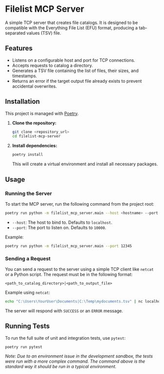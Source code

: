 # Filelist MCP Server

A simple TCP server that creates file catalogs. It is designed to be compatible with the Everything File List (EFU) format, producing a tab-separated values (TSV) file.

## Features

- Listens on a configurable host and port for TCP connections.
- Accepts requests to catalog a directory.
- Generates a TSV file containing the list of files, their sizes, and timestamps.
- Returns an error if the target output file already exists to prevent accidental overwrites.

## Installation

This project is managed with [Poetry](https://python-poetry.org/).

1.  **Clone the repository:**
    ```bash
    git clone <repository_url>
    cd filelist-mcp-server
    ```

2.  **Install dependencies:**
    ```bash
    poetry install
    ```
    This will create a virtual environment and install all necessary packages.

## Usage

### Running the Server

To start the MCP server, run the following command from the project root:

```bash
poetry run python -m filelist_mcp_server.main --host <hostname> --port <port_number>
```

-   `--host`: The host to bind to. Defaults to `localhost`.
-   `--port`: The port to listen on. Defaults to `10000`.

Example:
```bash
poetry run python -m filelist_mcp_server.main --port 12345
```

### Sending a Request

You can send a request to the server using a simple TCP client like `netcat` or a Python script. The request must be in the following format:

`<path_to_catalog_directory>|<path_to_output_file>`

Example using `netcat`:
```bash
echo "C:\Users\YourUser\Documents|C:\Temp\mydocuments.tsv" | nc localhost 12345
```

The server will respond with `SUCCESS` or an `ERROR` message.

## Running Tests

To run the full suite of unit and integration tests, use `pytest`:

```bash
poetry run pytest
```
*Note: Due to an environment issue in the development sandbox, the tests were run with a more complex command. The command above is the standard way it should be run in a typical environment.*
